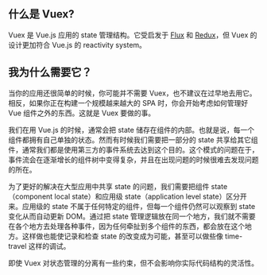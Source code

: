 ## 什么是 Vuex?

Vuex 是 Vue.js 应用的 state 管理结构。它受启发于 [Flux](https://facebook.github.io/flux/) 和 [Redux](https://github.com/rackt/redux)，但 Vuex 的设计更加符合 Vue.js 的 reactivity system。

## 我为什么需要它？

当你的应用还很简单的时候，你可能并不需要 Vuex，也不建议在过早地去用它。相反，如果你正在构建一个规模越来越大的 SPA 时，你会开始考虑如何管理好 Vue 组件之外的东西。这就是 Vuex 要做的事。

我们在用 Vue.js 的时候，通常会把 state 储存在组件的内部。也就是说，每一个组件都拥有自己单独的状态。然而有时候我们需要把一部分的 state 共享给其它组件，通常我们都是使用第三方的事件系统去达到这个目的。这个模式的问题在于，事件流会在逐渐增长的组件树中变得复杂，并且在出现问题的时候很难去发现问题的所在。

为了更好的解决在大型应用中共享 state 的问题，我们需要把组件 state（component local state）和应用级 state（application level state）区分开来。应用级的 state 不属于任何特定的组件，但每一个组件仍然可以观察到 state 变化从而自动更新 DOM。通过把 state 管理逻辑放在同一个地方，我们就不需要在各个地方去处理各种事件，因为任何牵扯到多个组件的东西，都会放在这个地方。这样做也能使记录和检查 state 的改变成为可能，甚至可以做些像 time-travel 这样的调试。

即使 Vuex 对状态管理的分离有一些约束，但不会影响你实际代码结构的灵活性。
